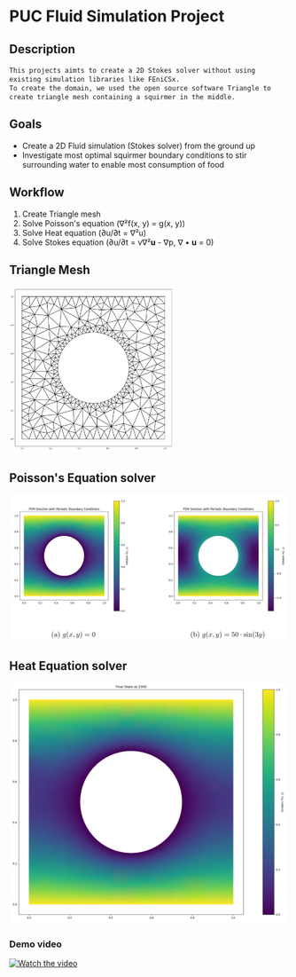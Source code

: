 # PUC Fluid Simulation Project
## Description
    This projects aimts to create a 2D Stokes solver without using existing simulation libraries like FEniCSx. 
    To create the domain, we used the open source software Triangle to create triangle mesh containing a squirmer in the middle. 

## Goals
 - Create a 2D Fluid simulation (Stokes solver) from the ground up
 - Investigate most optimal squirmer boundary conditions to stir surrounding water to enable most consumption of food

## Workflow
 1. Create Triangle mesh 
 2. Solve Poisson's equation (∇²f(x, y) = g(x, y))
 3. Solve Heat equation (∂u/∂t = ∇²u) 
 4. Solve Stokes equation (∂u/∂t = v∇²**u** - ∇p, ∇ • **u** = 0)

## Triangle Mesh
<img src="images/Mesh.png" alt="Alt text" width="300" height="300">

## Poisson's Equation solver
![Description of image](images/Poisson.png)

## Heat Equation solver
![Description of image](images/Heat.png)
### Demo video
[![Watch the video](https://img.youtube.com/vi/9Sp8aIewcIs/0.jpg)](https://www.youtube.com/watch?v=9Sp8aIewcIs)




